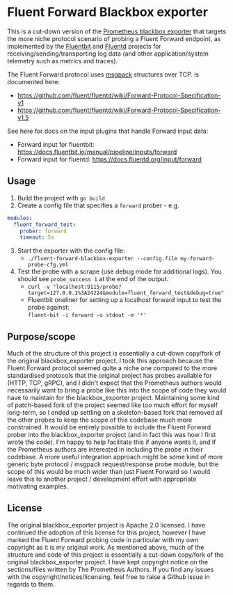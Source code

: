 # Fluent Forward Blackbox exporter

This is a cut-down version of the [Prometheus blackbox exporter](https://github.com/prometheus/blackbox_exporter) that targets the more niche protocol scenario of probing a Fluent Forward endpoint, as implemented by the [Fluentbit](https://fluentbit.io/) and [Fluentd](https://www.fluentd.org/) projects for receiving/sending/transporting log data (and other application/system telemetry such as metrics and traces).

The Fluent Forward protocol uses [msgpack](https://github.com/msgpack/msgpack) structures over TCP. is documented here:
* https://github.com/fluent/fluentd/wiki/Forward-Protocol-Specification-v1
* https://github.com/fluent/fluentd/wiki/Forward-Protocol-Specification-v1.5

See here for docs on the input plugins that handle Forward input data:

* Forward input for fluentbit: https://docs.fluentbit.io/manual/pipeline/inputs/forward
* Forward input for fluentd: https://docs.fluentd.org/input/forward

## Usage

1) Build the project with `go build`
2) Create a config file that specifies a `forward` prober - e.g.
```yaml
modules:
  fluent_forward_test:
    prober: forward
    timeout: 5s
```
3) Start the exporter with the config file:
    * `./fluent-forward-blackbox-exporter --config.file my-forward-probe-cfg.yml`
4) Test the probe with a scrape (use debug mode for additional logs). You should see `probe_success 1` at the end of the output.
    * `curl -v "localhost:9115/probe?target=127.0.0.1%3A24224&module=fluent_forward_test&debug=true"`
    * Fluentbit oneliner for setting up a localhost forward input to test the probe against:<br>`fluent-bit -i forward -o stdout -m '*'`

## Purpose/scope

Much of the structure of this project is essentially a cut-down copy/fork of the original blackbox_exporter project. I took this approach because the Fluent Forward protocol seemed quite a niche one compared to the more standardised protocols that the original project has probes available for (HTTP, TCP, gRPC), and I didn't expect that the Prometheus authors would necessarily want to bring a probe like this into the scope of code they would have to maintain for the blackbox_exporter project. Maintaining some kind of patch-based fork of the project seemed like too much effort for myself long-term, so I ended up settling on a skeleton-based fork that removed all the other probes to keep the scope of this codebase much more constrained.
It would be entirely possible to include the Fluent Forward prober into the blackbox_exporter project (and in fact this was how I first wrote the code). I'm happy to help facilitate this if anyone wants it, and if the Prometheus authors are interested in including the probe in their codebase.
A more useful integration approach might be some kind of more generic byte protocol / msgpack request/response probe module, but the scope of this would be much wider than just Fluent Forward so I would leave this to another project / development effort with appropriate motivating examples.

## License

The original blackbox_exporter project is Apache 2.0 licensed. I have continued the adoption of this license for this project, however I have marked the Fluent Forward probing code in particular with my own copyright as it is my original work.
As mentioned above, much of the structure and code of this project is essentially a cut-down copy/fork of the original blackbox_exporter project. I have kept copyright notice on the sections/files written by The Prometheus Authors.
If you find any issues with the copyright/notices/licensing, feel free to raise a Github issue in regards to them.